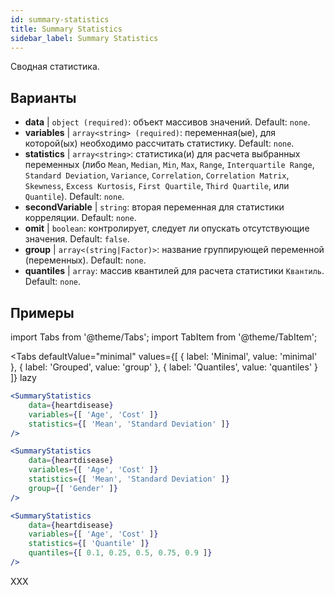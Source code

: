 ```yaml
---
id: summary-statistics 
title: Summary Statistics
sidebar_label: Summary Statistics
---
```


Сводная статистика.

## Варианты

* __data__ | `object (required)`: объект массивов значений. Default: `none`.
* __variables__ | `array<string> (required)`: переменная(ые), для которой(ых) необходимо рассчитать статистику. Default: `none`.
* __statistics__ | `array<string>`: статистика(и) для расчета выбранных переменных (либо `Mean`, `Median`, `Min`, `Max`, `Range`, `Interquartile Range`, `Standard Deviation`, `Variance`, `Correlation`, `Correlation Matrix`, `Skewness`, `Excess Kurtosis`, `First Quartile`, `Third Quartile`, или `Quantile`). Default: `none`.
* __secondVariable__ | `string`: вторая переменная для статистики корреляции. Default: `none`.
* __omit__ | `boolean`: контролирует, следует ли опускать отсутствующие значения. Default: `false`.
* __group__ | `array<(string|Factor)>`: название группирующей переменной (переменных). Default: `none`.
* __quantiles__ | `array`: массив квантилей для расчета статистики `Квантиль`. Default: `none`.


## Примеры

import Tabs from '@theme/Tabs';
import TabItem from '@theme/TabItem';

<Tabs
    defaultValue="minimal"
    values={[
        { label: 'Minimal', value: 'minimal' },
        { label: 'Grouped', value: 'group' },
        { label: 'Quantiles', value: 'quantiles' }
    ]}
    lazy
>

<TabItem value="minimal">

```jsx live
<SummaryStatistics 
    data={heartdisease} 
    variables={[ 'Age', 'Cost' ]}
    statistics={[ 'Mean', 'Standard Deviation' ]}
/>
```

</TabItem>

<TabItem value="group" >

```jsx live
<SummaryStatistics 
    data={heartdisease} 
    variables={[ 'Age', 'Cost' ]}
    statistics={[ 'Mean', 'Standard Deviation' ]}
    group={[ 'Gender' ]}
/>
```
</TabItem>

<TabItem value="quantiles">

```jsx live
<SummaryStatistics 
    data={heartdisease} 
    variables={[ 'Age', 'Cost' ]}
    statistics={[ 'Quantile' ]}
    quantiles={[ 0.1, 0.25, 0.5, 0.75, 0.9 ]}
/>
```

</TabItem>

</Tabs>

XXX
